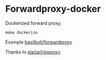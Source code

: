 # Forwardproxy-docker

Dockerized forward proxy.

``` make dockerize ```

Example [basilboli/forwardproxy](https://github.com/basilboli/forwardproxy)

Thanks to [elazarl/goproxy](https://github.com/elazarl/goproxy)
